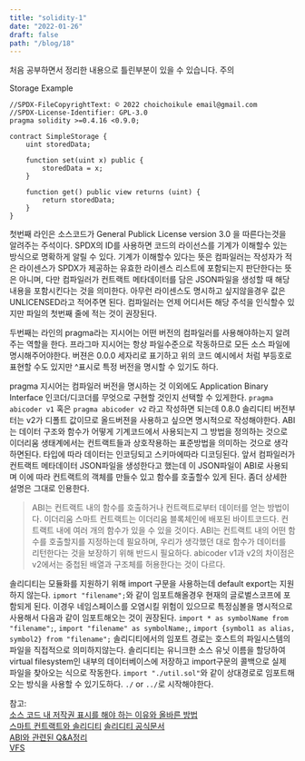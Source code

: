 ```yaml
---
title: "solidity-1"
date: "2022-01-26"
draft: false
path: "/blog/18"
---
```


처음 공부하면서 정리한 내용으로 틀린부분이 있을 수 있습니다. 주의

Storage Example
```
//SPDX-FileCopyrightText: © 2022 choichoikule email@gmail.com
//SPDX-License-Identifier: GPL-3.0
pragma solidity >=0.4.16 <0.9.0;

contract SimpleStorage {
    uint storedData;

    function set(uint x) public {
        storedData = x;
    }

    function get() public view returns (uint) {
        return storedData;
    }
}
```

첫번째 라인은 소스코드가 General Publick License version 3.0 을 따른다는것을 알려주는 주석이다.
SPDX의 ID를 사용하면 코드의 라이선스를 기계가 이해할수 있는 방식으로 명확하게 알릴 수 있다.
기계가 이해할수 있다는 뜻은 컴파일러는 작성자가 적은 라이센스가 SPDX가 제공하는 유효한 라이센스 리스트에 포함되는지 판단한다는 뜻은 아니며, 다만 컴파일러가 컨트랙트 메타데이터를 담은 JSON파일을 생성할 때 해당 내용을 포함시킨다는 것을 의미한다. 아무런 라이센스도 명시하고 싶지않을경우 값은 UNLICENSED라고 적어주면 된다.
컴파일러는 언제 어디서든 해당 주석을 인식할수 있지만 파일의 첫번째 줄에 적는 것이 권장된다.  
 
두번째는 라인의 pragma라는 지시어는 어떤 버전의 컴파일러를 사용해야하는지 알려주는 역할을 한다. 프라그마 지시어는 항상 파일수준으로 작동하므로 모든 소스 파일에 명시해주어야한다. 버젼은 0.0.0 세자리로 표기하고 위의 코드 예시에서 처럼 부등호로 표현할 수도 있지만 ^표시로 특정 버전을 명시할 수 있기도 하다.

pragma 지시어는 컴파일러 버전을 명시하는 것 이외에도 Application Binary Interface 인코더/디코더를 무엇으로 구현할 것인지 선택할 수 있게한다. ```pragma abicoder v1``` 혹은 ```pragma abicoder v2``` 라고 작성하면 되는데 0.8.0 솔리디티 버전부터는 v2가 디폴트 값이므로 올드버젼을 사용하고 싶으면 명시적으로 작성해야한다. ABI는 데이터 구조와 함수가 어떻게 기계코드에서 사용되는지 그 방법을 정의하는 것으로 이더리움 생태계에서는 컨트랙트들과 상호작용하는 표준방법을 의미하는 것으로 생각 하면된다. 타입에 따라 데이터는 인코딩되고 스키마에따라 디코딩된다. 앞서 컴파일러가 컨트랙트 메타데이터 JSON파일을 생성한다고 했는데 이 JSON파일이 ABI로 사용되며 이에 따라 컨트랙트의 객체를 만들수 있고 함수를 호출할수 있게 된다. 좀더 상세한 설명은 그대로 인용한다. 
> ABI는 컨트랙트 내의 함수를 호출하거나 컨트랙트로부터 데이터를 얻는 방법이다. 이더리움 스마트 컨트랙트는 이더리움 블록체인에 배포된 바이트코드다. 컨트랙트 내에 여러 개의 함수가 있을 수 있을 것이다. ABI는 컨트랙트 내의 어떤 함수를 호출할지를 지정하는데 필요하며, 우리가 생각했던 대로 함수가 데이터를 리턴한다는 것을 보장하기 위해 반드시 필요하다.
abicoder v1과 v2의 차이점은 v2에서는 중첩된 배열과 구조체를 허용한다는 것이 다르다. 

솔리디티는 모듈화를 지원하기 위해 import 구문을 사용하는데 default export는 지원하지 않는다. ``` ipmort "filename"; ```와 같이 임포트해올경우 현재의 글로벌스코프에 포함되게 된다. 이경우 네임스페이스를 오염시킬 위험이 있으므로 특정심볼을 명시적으로 사용해서 다음과 같이 임포트해오는 것이 권장된다. ```import * as symbolName from "filename";```, ```import "filename" as symbolName;```, ```import {symbol1 as alias, symbol2} from "filename";```
솔리디티에서의 임포트 경로는 호스트의 파일시스템의 파일을 직접적으로 의미하지않는다. 솔리디티는 유니크한 소스 유닛 이름을 할당하여 virtual filesystem인 내부의 데이터베이스에 저장하고 import구문의 콜백으로 실제 파일을 찾아오는 식으로 작동한다. ```import "./util.sol"```와 같이 상대경로로 임포트해오는 방식을 사용할 수 있기도하다. ```./``` or ```../```로 시작해야한다.

 참고:  
 [소스 코드 내 저작권 표시를 해야 하는 이유와 올바른 방법](https://devocean.sk.com/opensource/techBoardDetail.do?ID=159339)  
 [스마트 컨트랙트와 솔리디티](https://imeom.tistory.com/172?category=468763)
 [솔리디티 공식문서](https://docs.soliditylang.org/)  
 [ABI와 관련된 Q&A정리](https://medium.com/pocs/ethereum-abi%EC%99%80-%EA%B4%80%EB%A0%A8%EB%90%9C-q-a-%EC%A0%95%EB%A6%AC-40e639ee1a03)  
 [VFS](https://richong.tistory.com/197)